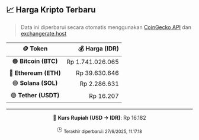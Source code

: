 

<!-- HARGA_KRIPTO -->
## 📈 Harga Kripto Terbaru

> Data ini diperbarui secara otomatis menggunakan [CoinGecko API](https://www.coingecko.com/) dan [exchangerate.host](https://exchangerate.host/)

<div align="center">

| 🪙 Token | 💰 Harga (IDR) |
|:------:|---------------:|
| 🟠 **Bitcoin (BTC)**   | Rp 1.741.026.065 |
| 🔵 **Ethereum (ETH)**  | Rp 39.630.646 |
| 🟣 **Solana (SOL)**    | Rp 2.286.631 |
| 🟢 **Tether (USDT)**   | Rp 16.207 |

---

💱 **Kurs Rupiah (USD → IDR)**: Rp 16.182

🕒 <sub>Terakhir diperbarui: 27/6/2025, 11.17.18</sub>

</div>
<!-- /HARGA_KRIPTO -->